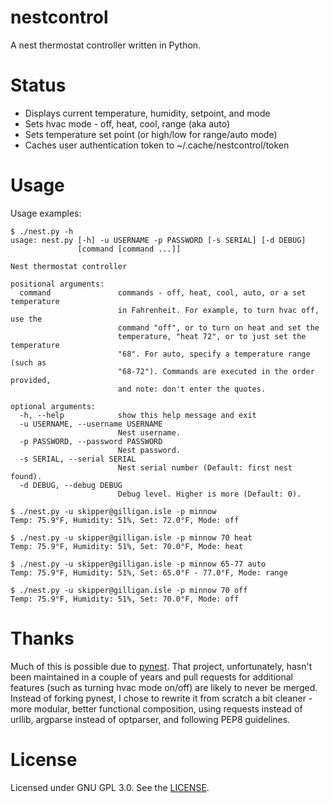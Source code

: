 nestcontrol
===========

A nest thermostat controller written in Python.

Status
======

* Displays current temperature, humidity, setpoint, and mode
* Sets hvac mode - off, heat, cool, range (aka auto)
* Sets temperature set point (or high/low for range/auto mode)
* Caches user authentication token to ~/.cache/nestcontrol/token

Usage
=====

Usage examples:

```
$ ./nest.py -h
usage: nest.py [-h] -u USERNAME -p PASSWORD [-s SERIAL] [-d DEBUG]
               [command [command ...]]

Nest thermostat controller

positional arguments:
  command               commands - off, heat, cool, auto, or a set temperature
                        in Fahrenheit. For example, to turn hvac off, use the
                        command "off", or to turn on heat and set the
                        temperature, "heat 72", or to just set the temperature
                        "68". For auto, specify a temperature range (such as
                        "68-72"). Commands are executed in the order provided,
                        and note: don't enter the quotes.

optional arguments:
  -h, --help            show this help message and exit
  -u USERNAME, --username USERNAME
                        Nest username.
  -p PASSWORD, --password PASSWORD
                        Nest password.
  -s SERIAL, --serial SERIAL
                        Nest serial number (Default: first nest found).
  -d DEBUG, --debug DEBUG
                        Debug level. Higher is more (Default: 0).

$ ./nest.py -u skipper@gilligan.isle -p minnow
Temp: 75.9°F, Humidity: 51%, Set: 72.0°F, Mode: off                     

$ ./nest.py -u skipper@gilligan.isle -p minnow 70 heat
Temp: 75.9°F, Humidity: 51%, Set: 70.0°F, Mode: heat

$ ./nest.py -u skipper@gilligan.isle -p minnow 65-77 auto
Temp: 75.9°F, Humidity: 51%, Set: 65.0°F - 77.0°F, Mode: range          

$ ./nest.py -u skipper@gilligan.isle -p minnow 70 off
Temp: 75.9°F, Humidity: 51%, Set: 70.0°F, Mode: off

```

Thanks
======

Much of this is possible due to [pynest](https://github.com/smbaker/pynest). That project, unfortunately, hasn't been
maintained in a couple of years and pull requests for additional features (such as turning hvac mode on/off) are likely
to never be merged. Instead of forking pynest, I chose to rewrite it from scratch a bit cleaner - more modular, better
functional composition, using requests instead of urllib, argparse instead of optparser, and following PEP8 guidelines.

License
=======

Licensed under GNU GPL 3.0. See the [LICENSE](https://github.com/scotte/nestcontrol/blob/master/LICENSE).
